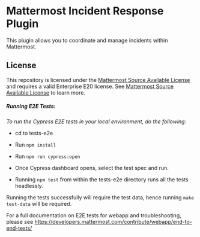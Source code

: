 # Mattermost Incident Response Plugin

This plugin allows you to coordinate and manage incidents within Mattermost.

## License

This repository is licensed under the [Mattermost Source Available License](LICENSE) and requires a valid Enterprise E20 license. See [Mattermost Source Available License](https://docs.mattermost.com/overview/faq.html#mattermost-source-available-license) to learn more.

##### Running E2E Tests:

_To run the Cypress E2E tests in your local environment, do the following:_

- cd to tests-e2e
- Run `npm install`
- Run `npm run cypress:open`
- Once Cypress dashboard opens, select the test spec and run.

- Running `npm test` from within the tests-e2e directory runs all the tests headlessly.

Running the tests successfully will require the test data, hence running `make test-data` will be required.

For a full documentation on E2E tests for webapp and troubleshooting, please see https://developers.mattermost.com/contribute/webapp/end-to-end-tests/
